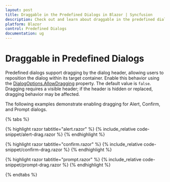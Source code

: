 ```yaml
---
layout: post
title: Draggable in the Predefined Dialogs in Blazor | Syncfusion
description: Check out and learn about draggable in the predefined dialogs.
platform: Blazor
control: Predefined Dialogs
documentation: ug
---
```


# Draggable in Predefined Dialogs

Predefined dialogs support dragging by the dialog header, allowing users to reposition the dialog within its target container. Enable this behavior using the [DialogOptions.AllowDragging](https://help.syncfusion.com/cr/blazor/Syncfusion.Blazor.Popups.DialogOptions.html#Syncfusion_Blazor_Popups_DialogOptions_AllowDragging) property. The default value is `false`. Dragging requires a visible header; if the header is hidden or replaced, dragging behavior may be affected.

The following examples demonstrate enabling dragging for Alert, Confirm, and Prompt dialogs.

{% tabs %}

{% highlight razor tabtitle="alert.razor" %}
{% include_relative code-snippet/alert-drag.razor %}
{% endhighlight %}

{% highlight razor tabtitle="confirm.razor" %}
{% include_relative code-snippet/confirm-drag.razor %}
{% endhighlight %}

{% highlight razor tabtitle="prompt.razor" %}
{% include_relative code-snippet/prompt-drag.razor %}
{% endhighlight %}

{% endtabs %}